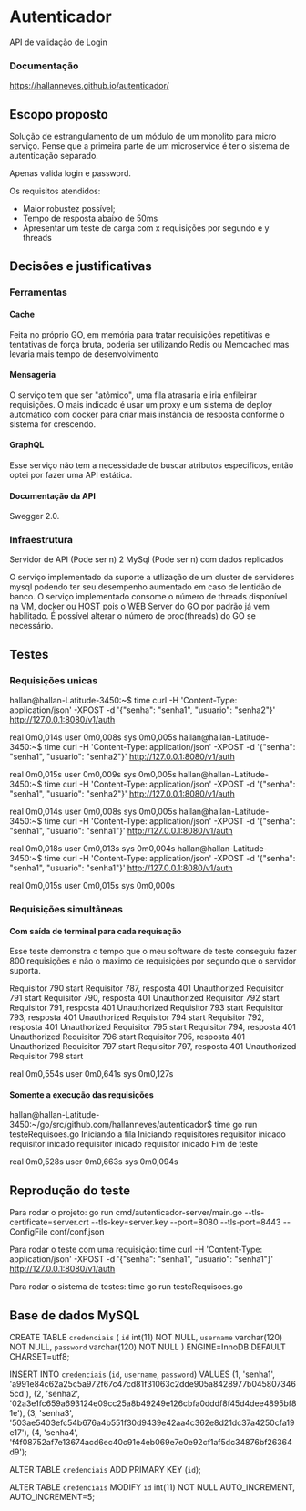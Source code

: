 # Autenticador

API de validação de Login

### Documentação

https://hallanneves.github.io/autenticador/

## Escopo proposto

Solução de estrangulamento de um módulo de um monolito para micro serviço.
Pense que a primeira parte de um microservice é ter o sistema de autenticação separado.

Apenas valida login e password.

Os requisitos atendidos:

- Maior robustez possível;
- Tempo de resposta abaixo de 50ms
- Apresentar um teste de carga com x requisições por segundo e y threads

## Decisões e justificativas

### Ferramentas

#### Cache

Feita no próprio GO, em memória para tratar requisições repetitivas e tentativas de força bruta, poderia ser utilizando Redis ou Memcached mas levaria mais tempo de desenvolvimento

#### Mensageria

O serviço tem que ser "atômico", uma fila atrasaria e iria enfileirar requisições. O mais indicado é usar um proxy e um sistema de deploy automático com docker para criar mais instância de resposta conforme o sistema for crescendo.

#### GraphQL

Esse serviço não tem a necessidade de buscar atributos especificos, então optei por fazer uma API estática.

#### Documentação da API

Swegger 2.0.

### Infraestrutura

Servidor de API (Pode ser n)
2 MySql (Pode ser n) com dados replicados

O serviço implementado da suporte a utlização de um cluster de servidores mysql podendo ter seu desempenho aumentado em caso de lentidão de banco.
O serviço implementado consome o número de threads disponível na VM, docker ou HOST pois o WEB Server do GO por padrão já vem habilitado. É possível alterar o número de proc(threads) do GO se necessário.

## Testes

### Requisições unicas

hallan@hallan-Latitude-3450:~$ time curl -H 'Content-Type: application/json' -XPOST -d '{"senha": "senha1", "usuario": "senha2"}' http://127.0.0.1:8080/v1/auth

real	0m0,014s
user	0m0,008s
sys	0m0,005s
hallan@hallan-Latitude-3450:~$ time curl -H 'Content-Type: application/json' -XPOST -d '{"senha": "senha1", "usuario": "senha2"}' http://127.0.0.1:8080/v1/auth

real	0m0,015s
user	0m0,009s
sys	0m0,005s
hallan@hallan-Latitude-3450:~$ time curl -H 'Content-Type: application/json' -XPOST -d '{"senha": "senha1", "usuario": "senha2"}' http://127.0.0.1:8080/v1/auth

real	0m0,014s
user	0m0,008s
sys	0m0,005s
hallan@hallan-Latitude-3450:~$ time curl -H 'Content-Type: application/json' -XPOST -d '{"senha": "senha1", "usuario": "senha1"}' http://127.0.0.1:8080/v1/auth

real	0m0,018s
user	0m0,013s
sys	0m0,004s
hallan@hallan-Latitude-3450:~$ time curl -H 'Content-Type: application/json' -XPOST -d '{"senha": "senha1", "usuario": "senha1"}' http://127.0.0.1:8080/v1/auth

real	0m0,015s
user	0m0,015s
sys	0m0,000s

### Requisições simultâneas

#### Com saída de terminal para cada requisação

Esse teste demonstra o tempo que o meu software de teste conseguiu fazer 800 requisições e não o maximo de requisições por segundo que o servidor suporta.

Requisitor 790 start
Requisitor 787, resposta 401 Unauthorized
Requisitor 791 start
Requisitor 790, resposta 401 Unauthorized
Requisitor 792 start
Requisitor 791, resposta 401 Unauthorized
Requisitor 793 start
Requisitor 793, resposta 401 Unauthorized
Requisitor 794 start
Requisitor 792, resposta 401 Unauthorized
Requisitor 795 start
Requisitor 794, resposta 401 Unauthorized
Requisitor 796 start
Requisitor 795, resposta 401 Unauthorized
Requisitor 797 start
Requisitor 797, resposta 401 Unauthorized
Requisitor 798 start

real	0m0,554s
user	0m0,641s
sys	0m0,127s

#### Somente a execução das requisições

hallan@hallan-Latitude-3450:~/go/src/github.com/hallanneves/autenticador$ time go run testeRequisoes.go
Iniciando a fila
Iniciando requisitores
requisitor inicado
requisitor inicado
requisitor inicado
requisitor inicado
Fim de teste

real	0m0,528s
user	0m0,663s
sys	0m0,094s


## Reprodução do teste

Para rodar o projeto:
go run cmd/autenticador-server/main.go --tls-certificate=server.crt --tls-key=server.key --port=8080 --tls-port=8443 --ConfigFile conf/conf.json

Para rodar o teste com uma requisição:
time curl -H 'Content-Type: application/json' -XPOST -d '{"senha": "senha1", "usuario": "senha1"}' http://127.0.0.1:8080/v1/auth

Para rodar o sistema de testes:
time go run testeRequisoes.go

## Base de dados MySQL

CREATE TABLE `credenciais` (
  `id` int(11) NOT NULL,
  `username` varchar(120) NOT NULL,
  `password` varchar(120) NOT NULL
) ENGINE=InnoDB DEFAULT CHARSET=utf8;

INSERT INTO `credenciais` (`id`, `username`, `password`) VALUES
(1, 'senha1', 'a991e84c62a25c5a972f67c47cd81f31063c2dde905a8428977b0458073465cd'),
(2, 'senha2', '02a3e1fc659a693124e09cc25a8b49249e126cbfa0dddf8f45d4dee4895bf81e'),
(3, 'senha3', '503ae5403efc54b676a4b551f30d9439e42aa4c362e8d21dc37a4250cfa19e17'),
(4, 'senha4', 'f4f08752af7e13674acd6ec40c91e4eb069e7e0e92cf1af5dc34876bf26364d9');

ALTER TABLE `credenciais`
  ADD PRIMARY KEY (`id`);

ALTER TABLE `credenciais`
  MODIFY `id` int(11) NOT NULL AUTO_INCREMENT, AUTO_INCREMENT=5;

